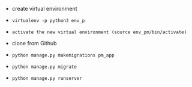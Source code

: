 * create virtual environment
* `virtualenv -p python3 env_p`
* `activate the new virtual environment (source env_pm/bin/activate)`

* clone from Github
* `python manage.py makemigrations pm_app`
* `python manage.py migrate`
* `python manage.py runserver`
